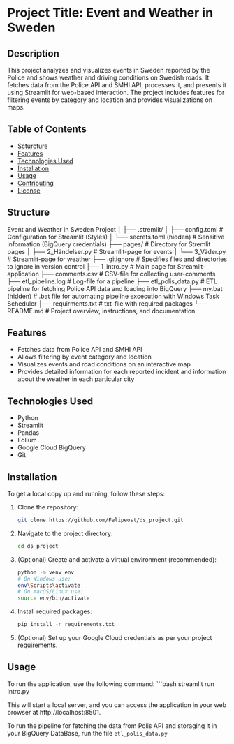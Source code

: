 # Project Title: Event and Weather in Sweden

## Description
This project analyzes and visualizes events in Sweden reported by the Police and shows weather and driving conditions on Swedish roads. It fetches data from the Police API and SMHI API, processes it, and presents it using Streamlit for web-based interaction. The project includes features for filtering events by category and location and provides visualizations on maps.

## Table of Contents
- [Scturcture](#structure)
- [Features](#features)
- [Technologies Used](#technologies-used)
- [Installation](#installation)
- [Usage](#usage)
- [Contributing](#contributing)
- [License](#license)

## Structure

Event and Weather in Sweden Project
│
├── .stremlit/
│   ├── config.toml               # Configuration for Streamlit (Styles)
│   └── secrets.toml (hidden)     # Sensitive information (BigQuery credentials)
├── pages/                        # Directory for Stremlit pages
│   ├── 2_Händelser.py            # Streamlit-page for events
│   └── 3_Väder.py                # Streamlit-page for weather
├── .gitignore                    # Specifies files and directories to ignore in version control
├── 1_intro.py                    # Main page for Streamlit-application
├── comments.csv                  # CSV-file for collecting user-comments
├── etl_pipeline.log              # Log-file for a pipeline
├── etl_polis_data.py             # ETL pipeline for fetching Police API data and loading into BigQuery
├── my.bat (hidden)               # .bat file for automating pipeline excecution with Windows Task Scheduler
├── requirments.txt               # txt-file with required packages
└── README.md                     # Project overview, instructions, and documentation


## Features
- Fetches data from Police API and SMHI API
- Allows filtering by event category and location
- Visualizes events and road conditions on an interactive map
- Provides detailed information for each reported incident and information about the weather in each particular city

## Technologies Used
- Python
- Streamlit
- Pandas
- Folium
- Google Cloud BigQuery
- Git

## Installation
To get a local copy up and running, follow these steps:

1. Clone the repository:
   ```bash
   git clone https://github.com/Felipeost/ds_project.git

2. Navigate to the project directory:
   ```bash
   cd ds_project

3. (Optional) Create and activate a virtual environment (recommended):
    ```bash
    python -m venv env
    # On Windows use:
    env\Scripts\activate
    # On macOS/Linux use:
    source env/bin/activate

4. Install required packages:
   ```bash
   pip install -r requirements.txt

5. (Optional) Set up your Google Cloud credentials as per your project requirements.

## Usage

To run the application, use the following command:
    ```bash
    streamlit run Intro.py

This will start a local server, and you can access the application in your web browser at http://localhost:8501.

To run the pipeline for fetching the data from Polis API and storaging it in your BigQuery DataBase, run the file `etl_polis_data.py`




    
